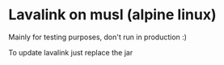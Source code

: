 # Lavalink on musl (alpine linux)

Mainly for testing purposes, don't run in production :)

To update lavalink just replace the jar
